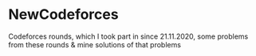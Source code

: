 # NewCodeforces
Codeforces rounds, which I took part in since 21.11.2020, some problems from these rounds & mine solutions of that problems
